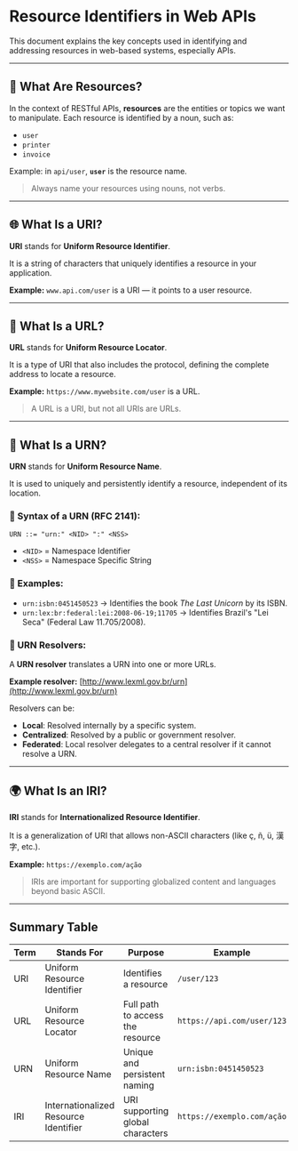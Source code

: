 # Resource Identifiers in Web APIs

This document explains the key concepts used in identifying and addressing resources in web-based systems, especially APIs.

---

## 🧩 What Are Resources?

In the context of RESTful APIs, **resources** are the entities or topics we want to manipulate. Each resource is identified by a noun, such as:

- `user`
- `printer`
- `invoice`

Example: in `api/user`, **`user`** is the resource name.

> Always name your resources using nouns, not verbs.

---

## 🌐 What Is a URI?

**URI** stands for **Uniform Resource Identifier**.

It is a string of characters that uniquely identifies a resource in your application.

**Example:** `www.api.com/user` is a URI — it points to a user resource.

---

## 📍 What Is a URL?

**URL** stands for **Uniform Resource Locator**.

It is a type of URI that also includes the protocol, defining the complete address to locate a resource.

**Example:** `https://www.mywebsite.com/user` is a URL.

> A URL is a URI, but not all URIs are URLs.

---

## 🧾 What Is a URN?

**URN** stands for **Uniform Resource Name**.

It is used to uniquely and persistently identify a resource, independent of its location.

### 📘 Syntax of a URN (RFC 2141):
```
URN ::= "urn:" <NID> ":" <NSS>
```

- `<NID>` = Namespace Identifier
- `<NSS>` = Namespace Specific String

### 🧪 Examples:

- `urn:isbn:0451450523` → Identifies the book *The Last Unicorn* by its ISBN.
- `urn:lex:br:federal:lei:2008-06-19;11705` → Identifies Brazil's "Lei Seca" (Federal Law 11.705/2008).

### 🔄 URN Resolvers:

A **URN resolver** translates a URN into one or more URLs.

**Example resolver:** [http://www.lexml.gov.br/urn](http://www.lexml.gov.br/urn)

Resolvers can be:

- **Local**: Resolved internally by a specific system.
- **Centralized**: Resolved by a public or government resolver.
- **Federated**: Local resolver delegates to a central resolver if it cannot resolve a URN.

---

## 🌍 What Is an IRI?

**IRI** stands for **Internationalized Resource Identifier**.

It is a generalization of URI that allows non-ASCII characters (like ç, ñ, ü, 漢字, etc.).

**Example:** `https://exemplo.com/ação`

> IRIs are important for supporting globalized content and languages beyond basic ASCII.

---

## Summary Table

| Term | Stands For | Purpose | Example |
|------|-------------|---------|---------|
| URI | Uniform Resource Identifier | Identifies a resource | `/user/123` |
| URL | Uniform Resource Locator | Full path to access the resource | `https://api.com/user/123` |
| URN | Uniform Resource Name | Unique and persistent naming | `urn:isbn:0451450523` |
| IRI | Internationalized Resource Identifier | URI supporting global characters | `https://exemplo.com/ação` |